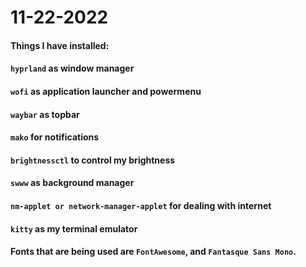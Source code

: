 # 11-22-2022

#### Things I have installed:
#### `hyprland` as window manager
#### `wofi` as application launcher and powermenu
#### `waybar` as topbar
#### `mako` for notifications
#### `brightnessctl` to control my brightness
#### `swww` as background manager
#### `nm-applet or network-manager-applet` for dealing with internet
#### `kitty` as my terminal emulator

#### Fonts that are being used are `FontAwesome`, and `Fantasque Sans Mono`.
